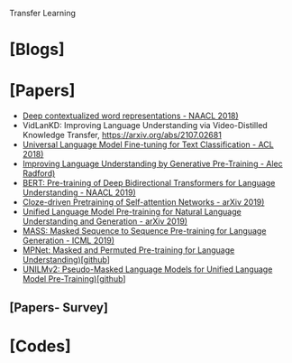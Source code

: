 Transfer Learning

# [Blogs]

# [Papers]
+ [Deep contextualized word representations - NAACL 2018)](https://arxiv.org/abs/1802.05365) 
+ VidLanKD: Improving Language Understanding via Video-Distilled Knowledge Transfer, https://arxiv.org/abs/2107.02681
+ [Universal Language Model Fine-tuning for Text Classification  - ACL 2018)](https://arxiv.org/abs/1801.06146)  
+ [Improving Language Understanding by Generative Pre-Training  - Alec Radford)](https://s3-us-west-2.amazonaws.com/openai-assets/research-covers/language-unsupervised/language_understanding_paper.pdf)  
+ [BERT: Pre-training of Deep Bidirectional Transformers for Language Understanding  - NAACL 2019)](https://arxiv.org/abs/1810.04805)  
+ [Cloze-driven Pretraining of Self-attention Networks - arXiv 2019)](https://arxiv.org/abs/1903.07785)  
+ [Unified Language Model Pre-training for Natural Language Understanding and Generation - arXiv 2019)](https://arxiv.org/abs/1905.03197)  
+ [MASS: Masked Sequence to Sequence Pre-training for Language Generation - ICML 2019)](https://arxiv.org/abs/1905.02450)  
+ [MPNet: Masked and Permuted Pre-training for Language Understanding)](https://arxiv.org/pdf/2004.09297.pdf)[[github](https://github.com/microsoft/MPNet)]  
+ [UNILMv2: Pseudo-Masked Language Models for
Unified Language Model Pre-Training)](https://arxiv.org/pdf/2002.12804.pdf)[[github](https://github.com/microsoft/unilm)]   


## [Papers- Survey]

# [Codes]
